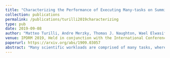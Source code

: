 ```yaml
---
title: "Characterizing the Performance of Executing Many-tasks on Summit"
collection: publications
permalink: /publications/turilli2019characterizing
type: pub
date: 2019-09-08
author: "Matteo Turilli, Andre Merzky, Thomas J. Naughton, Wael Elwasif, Shantenu Jha"
venue: IPDRM 2019, Held in conjunction with the International Conference for High Performance Computing, Networking, Storage and Analysis, (SC 19), November 17-22, 2019, Denver, Colorado, USA.
paperurl: https://arxiv.org/abs/1909.03057
abstract: "Many scientific workloads are comprised of many tasks, where each task is an independent simulation or analysis of data. The execution of millions of tasks on heterogeneous HPC platforms requires scalable dynamic resource management and multi-level scheduling. RADICAL-Pilot (RP) -- an implementation of the Pilot abstraction, addresses these challenges and serves as an effective runtime system to execute workloads comprised of many tasks. In this paper, we characterize the performance of executing many tasks using RP when interfaced with JSM and PRRTE on Summit: RP is responsible for resource management and task scheduling on acquired resource; JSM or PRRTE enact the placement of launching of scheduled tasks. Our experiments provide lower bounds on the performance of RP when integrated with JSM and PRRTE. Specifically, for workloads comprised of homogeneous single-core, 15 minutes-long tasks we find that: PRRTE scales better than JSM for > O(1000) tasks; PRRTE overheads are negligible; and PRRTE supports optimizations that lower the impact of overheads and enable resource utilization of 63% when executing O(16K), 1-core tasks over 404 compute nodes."
---
```

